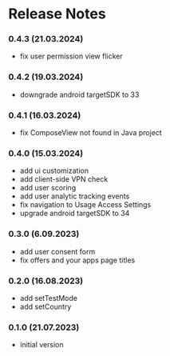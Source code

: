 # Release Notes

### 0.4.3 (21.03.2024)
* fix user permission view flicker

### 0.4.2 (19.03.2024)
* downgrade android targetSDK to 33

### 0.4.1 (16.03.2024)
* fix ComposeView not found in Java project

### 0.4.0 (15.03.2024)
* add ui customization
* add client-side VPN check
* add user scoring
* add user analytic tracking events
* fix navigation to Usage Access Settings
* upgrade android targetSDK to 34

### 0.3.0 (6.09.2023)
* add user consent form
* fix offers and your apps page titles

### 0.2.0 (16.08.2023)
* add setTestMode
* add setCountry

### 0.1.0 (21.07.2023)
* initial version
